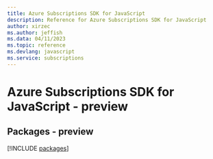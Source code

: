 ```yaml
---
title: Azure Subscriptions SDK for JavaScript
description: Reference for Azure Subscriptions SDK for JavaScript
author: xirzec
ms.author: jeffish
ms.data: 04/11/2023
ms.topic: reference
ms.devlang: javascript
ms.service: subscriptions
---
```

# Azure Subscriptions SDK for JavaScript - preview
## Packages - preview
[!INCLUDE [packages](subscriptions-index.md)]